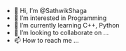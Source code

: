 - 👋 Hi, I’m @SathwikShaga
- 👀 I’m interested in Programming
- 🌱 I’m currently learning C++, Python
- 💞️ I’m looking to collaborate on ...
- 📫 How to reach me ...

<!---
Sathwikshaga/Sathwikshaga is a ✨ special ✨ repository because its `README.md` (this file) appears on your GitHub profile.
You can click the Preview link to take a look at your changes.
--->
